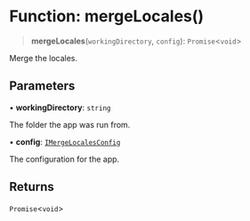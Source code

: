 # Function: mergeLocales()

> **mergeLocales**(`workingDirectory`, `config`): `Promise`\<`void`\>

Merge the locales.

## Parameters

• **workingDirectory**: `string`

The folder the app was run from.

• **config**: [`IMergeLocalesConfig`](../interfaces/IMergeLocalesConfig.md)

The configuration for the app.

## Returns

`Promise`\<`void`\>
